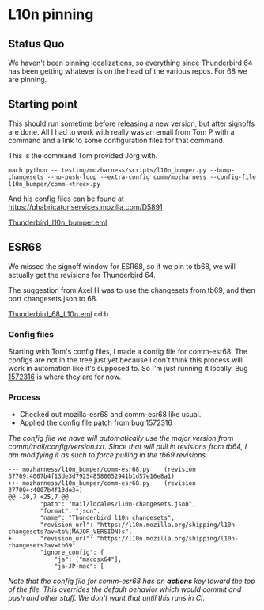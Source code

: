 L10n pinning
============

## Status Quo

We haven't been pinning localizations, so everything since Thunderbird 64 has been getting whatever is on the head of the various repos. For 68 we are pinning. 

## Starting point

This should run sometime before releasing a new version, but after signoffs are done. All I had to work with really was an email from Tom P with a command and a link to some configuration files for that command.

This is the command Tom provided Jörg with.
```
mach python -- testing/mozharness/scripts/l10n_bumper.py --bump-changesets --no-push-loop --extra-config comm/mozharness --config-file l10n_bumper/comm-<tree>.py
```
And his config files can be found at https://phabricator.services.mozilla.com/D5891

[Thunderbird_l10n_bumper.eml](file://attachments/788213760.eml)

## ESR68

We missed the signoff window for ESR68, so if we pin to tb68, we will actually get the revisions for Thunderbird 64. 

The suggestion from Axel  H was to use the changesets from tb69, and then port changesets.json to 68.

[Thunderbird_68_L10n.eml](file://attachments/898635061.eml)
cd b
### Config files

Starting with Tom's config files, I made a config file for comm-esr68. The configs are not in the tree just yet because I don't think this process will work in automation like it's supposed to. So I'm just running it locally. Bug [1572316](http://bugzil.la/1572316) is where they are for now.

### Process

- Checked out mozilla-esr68 and comm-esr68 like usual.
- Applied the config file patch from bug [1572316](http://bugzil.la/1572316)

_The config file we have will automatically use the major version from comm/mail/config/version.txt. Since that will pull in revisions from tb64, I am modifying it as such to force pulling in the tb69 revisions._

```
--- mozharness/l10n_bumper/comm-esr68.py	(revision 37709:4007b4f13de3d792548580652941b1d57e16e8a1)
+++ mozharness/l10n_bumper/comm-esr68.py	(revision 37709+:4007b4f13de3+)
@@ -20,7 +25,7 @@
         "path": "mail/locales/l10n-changesets.json",
         "format": "json",
         "name": "Thunderbird l10n changesets",
-        "revision_url": "https://l10n.mozilla.org/shipping/l10n-changesets?av=tb%(MAJOR_VERSION)s",
+        "revision_url": "https://l10n.mozilla.org/shipping/l10n-changesets?av=tb69",
         "ignore_config": {
             "ja": ["macosx64"],
             "ja-JP-mac": [

```

_Note that the config file for comm-esr68 has an **actions** key toward the top of the file. This overrides the default behavior which would commit and push and other stuff. We don't want that until this runs in CI._

